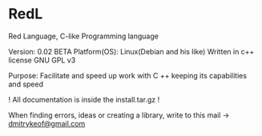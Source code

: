 # RedL
Red Language, C-like Programming language

Version: 0.02 BETA
Platform(OS): Linux(Debian and his like)
Written in c++
license GNU GPL v3


Purpose: Facilitate and speed up work with C ++ keeping its capabilities and speed



! All documentation is inside the install.tar.gz !

When finding errors, ideas or creating a library, write to this mail -> dmitrykeof@gmail.com
